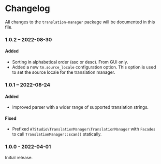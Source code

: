 # Changelog

All changes to the `translation-manager` package will be documented in this file.

### 1.0.2 – 2022-08-30

#### Added
- Sorting in alphabetical order (asc or desc). From GUI only.
- Added a new `tm.source_locale` configuration option. This option is used to set the source locale for the translation manager.

### 1.0.1 – 2022-08-24

#### Added
- Improved parser with a wider range of supported translation strings.

#### Fixed
- Prefixed `ATStudio\TranslationManager\TranslationManager` with `Facades` to call `TranslationManager::scan()` statically.

### 1.0.0 - 2022-04-01

Initial release.
